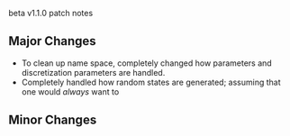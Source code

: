 beta v1.1.0 patch notes

Major Changes
-------------
- To clean up name space, completely changed how parameters and discretization parameters are handled.
- Completely handled how random states are generated; assuming that one would *always* want to 

Minor Changes
-------------


